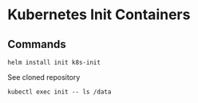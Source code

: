 # Kubernetes Init Containers

## Commands

```
helm install init k8s-init
```

See cloned repository

```
kubectl exec init -- ls /data
```
